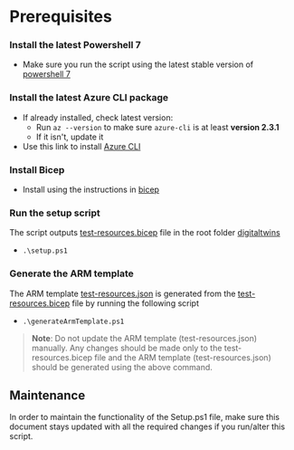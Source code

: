 # Prerequisites

### Install the latest Powershell 7

- Make sure you run the script using the latest stable version of [powershell 7](https://github.com/PowerShell/PowerShell/releases)

### Install the latest Azure CLI package

- If already installed, check latest version:
  - Run `az --version` to make sure `azure-cli` is at least **version 2.3.1**
  - If it isn't, update it
- Use this link to install [Azure CLI](https://docs.microsoft.com/cli/azure/install-azure-cli?view=azure-cli-latest])

### Install Bicep

- Install using the instructions in [bicep](https://github.com/Azure/bicep/blob/main/docs/installing.md)

### Run the setup script

The script outputs [test-resources.bicep](https://github.com/Azure/azure-sdk-for-net/blob/master/sdk/digitaltwins/test-resources.bicep) file in the root folder [digitaltwins](https://github.com/Azure/azure-sdk-for-net/tree/master/sdk/digitaltwins)

- `.\setup.ps1`

### Generate the ARM template

The ARM template [test-resources.json](https://github.com/Azure/azure-sdk-for-net/blob/master/sdk/digitaltwins/test-resources.json) is generated from the [test-resources.bicep](https://github.com/Azure/azure-sdk-for-net/blob/master/sdk/digitaltwins/test-resources.bicep) file by running the following script

- `.\generateArmTemplate.ps1`

> **Note**: Do not update the ARM template (test-resources.json) manually. Any changes should be made only to the test-resources.bicep file and the ARM template (test-resources.json) should be generated using the above command.

## Maintenance

In order to maintain the functionality of the Setup.ps1 file, make sure this document stays updated with all the required changes if you run/alter this script.
